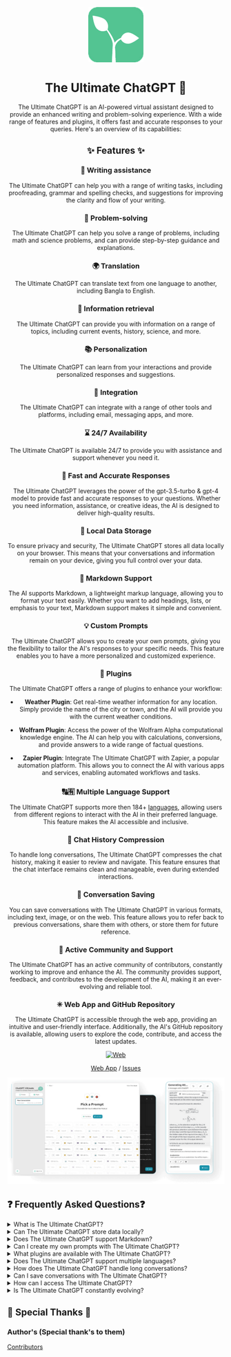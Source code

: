 <div align="center">
<img src="./docs/images/icon.png" alt="The Ultimate ChatGPT Icon"/>

<h1 align="center">The Ultimate ChatGPT 🌟</h1>

The Ultimate ChatGPT is an AI-powered virtual assistant designed to provide an enhanced writing and problem-solving experience. With a wide range of features and plugins, it offers fast and accurate responses to your queries. Here's an overview of its capabilities:

## ✨ Features ✨

### 📝 Writing assistance
The Ultimate ChatGPT can help you with a range of writing tasks, including proofreading, grammar and spelling checks, and suggestions for improving the clarity and flow of your writing.

### 💭 Problem-solving
The Ultimate ChatGPT can help you solve a range of problems, including math and science problems, and can provide step-by-step guidance and explanations.

### 🌍 Translation
The Ultimate ChatGPT can translate text from one language to another, including Bangla to English.

### 📑 Information retrieval
The Ultimate ChatGPT can provide you with information on a range of topics, including current events, history, science, and more.

### 📚 Personalization
The Ultimate ChatGPT can learn from your interactions and provide personalized responses and suggestions.

### 📎 Integration
The Ultimate ChatGPT can integrate with a range of other tools and platforms, including email, messaging apps, and more.

### ⌛ 24/7 Availability
The Ultimate ChatGPT is available 24/7 to provide you with assistance and support whenever you need it.

### 🚀 Fast and Accurate Responses

The Ultimate ChatGPT leverages the power of the gpt-3.5-turbo & gpt-4 model to provide fast and accurate responses to your questions. Whether you need information, assistance, or creative ideas, the AI is designed to deliver high-quality results.

### 💾 Local Data Storage

To ensure privacy and security, The Ultimate ChatGPT stores all data locally on your browser. This means that your conversations and information remain on your device, giving you full control over your data.

### 🔢 Markdown Support

The AI supports Markdown, a lightweight markup language, allowing you to format your text easily. Whether you want to add headings, lists, or emphasis to your text, Markdown support makes it simple and convenient.

### 💡 Custom Prompts

The Ultimate ChatGPT allows you to create your own prompts, giving you the flexibility to tailor the AI's responses to your specific needs. This feature enables you to have a more personalized and customized experience.

### 🔆 Plugins

The Ultimate ChatGPT offers a range of plugins to enhance your workflow:

- **Weather Plugin**: Get real-time weather information for any location. Simply provide the name of the city or town, and the AI will provide you with the current weather conditions.

- **Wolfram Plugin**: Access the power of the Wolfram Alpha computational knowledge engine. The AI can help you with calculations, conversions, and provide answers to a wide range of factual questions.

- **Zapier Plugin**: Integrate The Ultimate ChatGPT with Zapier, a popular automation platform. This allows you to connect the AI with various apps and services, enabling automated workflows and tasks.

### 🔠🈶 Multiple Language Support

The Ultimate ChatGPT supports more then 184+ [languages](./SUPPORTED_LANGUAGES.md), allowing users from different regions to interact with the AI in their preferred language. This feature makes the AI accessible and inclusive.

### 💬 Chat History Compression

To handle long conversations, The Ultimate ChatGPT compresses the chat history, making it easier to review and navigate. This feature ensures that the chat interface remains clean and manageable, even during extended interactions.

### 📂 Conversation Saving

You can save conversations with The Ultimate ChatGPT in various formats, including text, image, or on the web. This feature allows you to refer back to previous conversations, share them with others, or store them for future reference.

### 🔑 Active Community and Support

The Ultimate ChatGPT has an active community of contributors, constantly working to improve and enhance the AI. The community provides support, feedback, and contributes to the development of the AI, making it an ever-evolving and reliable tool.

### ✳ Web App and GitHub Repository

The Ultimate ChatGPT is accessible through the web app, providing an intuitive and user-friendly interface. Additionally, the AI's GitHub repository is available, allowing users to explore the code, contribute, and access the latest updates.

[![Web][Web-image]][web-url]

[Web App](https://chatgpt.kiask.xyz/) / [Issues](https://github.com/ki-ask/The-Ultimate-ChatGPT/issues)

[web-url]: https://chatgpt.kiask.xyz
   
[download-url]: https://github.com/ki-ask/The-Ultimate-ChatGPT/releases

[Web-image]: https://img.shields.io/badge/Web-PWA-orange?logo=microsoftedge

![cover](./docs/images/cover.png)

</div>

## ❓ Frequently Asked Questions❓

<details>
<summary>What is The Ultimate ChatGPT?</summary>
The Ultimate ChatGPT is an AI-powered virtual assistant that provides fast and accurate responses to your questions and offers various features and plugins to enhance your writing and problem-solving.
</details>

<details>
<summary>Can The Ultimate ChatGPT store data locally?</summary>
Yes, The Ultimate ChatGPT can store all data locally on your browser, ensuring privacy and security.
</details>

<details>
<summary>Does The Ultimate ChatGPT support Markdown?</summary>
Yes, The Ultimate ChatGPT supports Markdown, allowing you to format your text and create rich content.
</details>

<details>
<summary>Can I create my own prompts with The Ultimate ChatGPT?</summary>
Yes, you can create your own prompts and customize your interactions with The Ultimate ChatGPT.
</details>

<details>
<summary>What plugins are available with The Ultimate ChatGPT?</summary>
The Ultimate ChatGPT offers plugins like Weather, Wolfram, and Zapier to simplify your work and provide additional functionality.
</details>

<details>
<summary>Does The Ultimate ChatGPT support multiple languages?</summary>
Yes, The Ultimate ChatGPT has built-in prompts in multiple languages, allowing you to communicate in your preferred language.
</details>

<details>
<summary>How does The Ultimate ChatGPT handle long conversations?</summary>
The Ultimate ChatGPT compresses chat history to handle long conversations efficiently and provide a seamless experience.
</details>

<details>
<summary>Can I save conversations with The Ultimate ChatGPT?</summary>
Yes, you can save conversations in text, image, or on the web using the KiAsk Share feature.
</details>

<details>
<summary>How can I access The Ultimate ChatGPT?</summary>
The Ultimate ChatGPT is available as a web app, and you can also access the GitHub repository for support and additional features.
</details>

<details>
<summary>Is The Ultimate ChatGPT constantly evolving?</summary>
Yes, The Ultimate ChatGPT is constantly evolving with updates and improvements, and it has an active community of contributors.
</details>

## 🎉 Special Thanks 🎉

### Author's (Special thank's to them)

[Contributors](https://github.com/Yidadaa/ChatGPT-Next-Web/graphs/contributors)